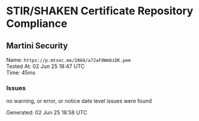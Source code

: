 # STIR/SHAKEN Certificate Repository Compliance

## Martini Security

Name: `https://p.mtsec.me/2884/a72aF8WmbiDK.pem`\
Tested At: 02 Jun 25 18:47 UTC\
Time: 45ms

### Issues

no warning, or error, or notice date level issues were found

Generated: 02 Jun 25 18:58 UTC